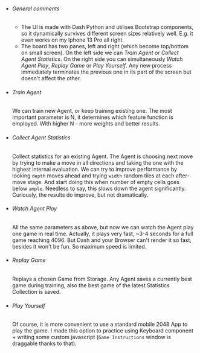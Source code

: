 * ###### General comments
    * The UI is made with Dash Python and utilises Bootstrap components, so it dynamically survives different screen sizes relatively well. E.g. it even works on my Iphone 13 Pro all right.
    * The board has two panes, left and right (which become top/bottom on small screen). On the left side we can *Train Agent* or *Collect Agent Statistics*. On the right side you can simultaneously *Watch Agent Play*, *Replay Game* or *Play Yourself*. Any new process immediately terminates the previous one in its part of the screen but doesn't affect the other.
* ###### Train Agent
    We can train new Agent, or keep training existing one. The most important parameter is N, it determines which feature function is employed. With higher N - more weights and better results.
* ###### Collect Agent Statistics
    Collect statistics for an existing Agent. The Agent is choosing next move by trying to make a move in all directions and taking the one with the highest internal evaluation. We can try to improve performance by looking `depth` moves ahead and trying `width` random tiles at each after-move stage. And start doing this when number of empty cells goes below `ample`. Needless to say, this slows down the agent significantly. Curiously, the results do improve, but not dramatically.
* ###### Watch Agent Play
    All the same parameters as above, but now we can watch the Agent play one game in real time. Actually, it plays very fast, ~3-4 seconds for a full game reaching 4096. But Dash and your Browser can't render it so fast, besides it won't be fun. So maximum speed is limited.
* ###### Replay Game
    Replays a chosen Game from Storage. Any Agent saves a currently best game during training, also the best game of the latest Statistics Collection is saved.
* ###### Play Yourself
    Of course, it is more convenient to use a standard mobile 2048 App to play the game. I made this option to practice using Keyboard component + writing some custom javascript (`Game Instructions` window is draggable thanks to that).